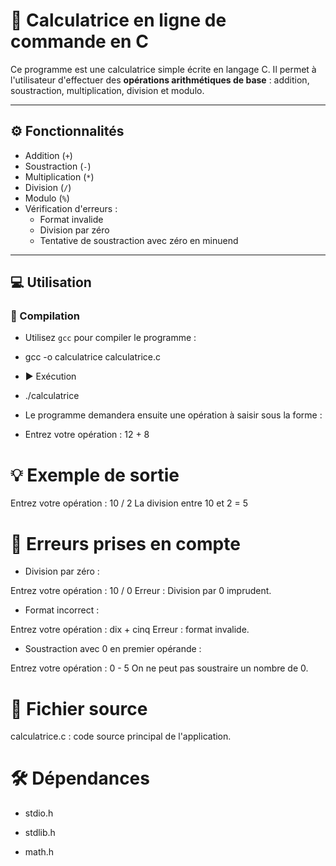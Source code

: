 # 🧮 Calculatrice en ligne de commande en C

Ce programme est une calculatrice simple écrite en langage C. Il permet à l'utilisateur d'effectuer des **opérations arithmétiques de base** : addition, soustraction, multiplication, division et modulo.

---

## ⚙️ Fonctionnalités

- Addition (`+`)
- Soustraction (`-`)
- Multiplication (`*`)
- Division (`/`)
- Modulo (`%`)
- Vérification d'erreurs :
  - Format invalide
  - Division par zéro
  - Tentative de soustraction avec zéro en minuend

---

## 💻 Utilisation

### 🔧 Compilation

* Utilisez `gcc` pour compiler le programme :

- gcc -o calculatrice calculatrice.c 
* ▶️ Exécution
- ./calculatrice
* Le programme demandera ensuite une opération à saisir sous la forme :

- Entrez votre opération : 12 + 8


# 💡 Exemple de sortie

Entrez votre opération : 10 / 2
La division entre 10 et 2 = 5


# 🛑 Erreurs prises en compte

* Division par zéro :

Entrez votre opération : 10 / 0
Erreur : Division par 0 imprudent.

* Format incorrect :

Entrez votre opération : dix + cinq
Erreur : format invalide.

* Soustraction avec 0 en premier opérande :

Entrez votre opération : 0 - 5
On ne peut pas soustraire un nombre de 0.


# 📁 Fichier source
calculatrice.c : code source principal de l'application.

# 🛠 Dépendances
- stdio.h

- stdlib.h

- math.h